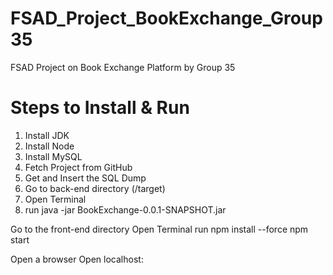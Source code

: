# FSAD_Project_BookExchange_Group35
 FSAD Project on Book Exchange Platform  by Group 35

# Steps to Install & Run
1. Install JDK
2. Install Node
3. Install MySQL
4. Fetch Project from GitHub
5. Get and Insert the SQL Dump
6. Go to back-end directory (/target)
7. Open Terminal
8. run 
 	java -jar BookExchange-0.0.1-SNAPSHOT.jar
 
 Go to the front-end directory 
 Open Terminal
 run
 	npm install --force
 	npm start
 
 Open a browser
 Open localhost:<port>

